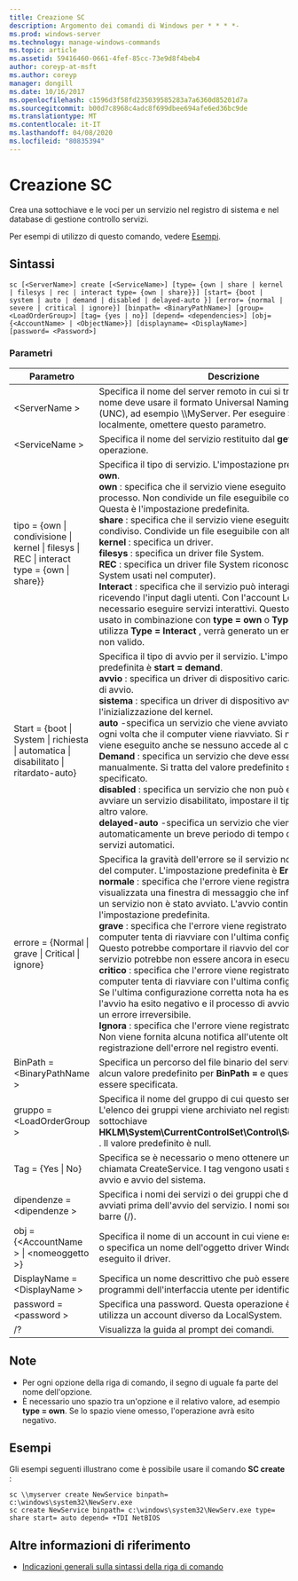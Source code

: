 ```yaml
---
title: Creazione SC
description: Argomento dei comandi di Windows per * * * *-
ms.prod: windows-server
ms.technology: manage-windows-commands
ms.topic: article
ms.assetid: 59416460-0661-4fef-85cc-73e9d8f4beb4
author: coreyp-at-msft
ms.author: coreyp
manager: dongill
ms.date: 10/16/2017
ms.openlocfilehash: c1596d3f58fd235039585283a7a6360d85201d7a
ms.sourcegitcommit: b00d7c8968c4adc8f699dbee694afe6ed36bc9de
ms.translationtype: MT
ms.contentlocale: it-IT
ms.lasthandoff: 04/08/2020
ms.locfileid: "80835394"
---
```

# <a name="sc-create"></a>Creazione SC



Crea una sottochiave e le voci per un servizio nel registro di sistema e nel database di gestione controllo servizi.

Per esempi di utilizzo di questo comando, vedere [Esempi](#BKMK_examples).

## <a name="syntax"></a>Sintassi

```
sc [<ServerName>] create [<ServiceName>] [type= {own | share | kernel | filesys | rec | interact type= {own | share}}] [start= {boot | system | auto | demand | disabled | delayed-auto }] [error= {normal | severe | critical | ignore}] [binpath= <BinaryPathName>] [group= <LoadOrderGroup>] [tag= {yes | no}] [depend= <dependencies>] [obj= {<AccountName> | <ObjectName>}] [displayname= <DisplayName>] [password= <Password>]
```

### <a name="parameters"></a>Parametri

|Parametro|Descrizione|
|---------|-----------|
|\<ServerName >|Specifica il nome del server remoto in cui si trova il servizio. Il nome deve usare il formato Universal Naming Convention (UNC), ad esempio \\\\MyServer. Per eseguire SC. exe localmente, omettere questo parametro.|
|\<ServiceName >|Specifica il nome del servizio restituito dal **getkeyname** operazione.|
|tipo = {own \| condivisione \| kernel \| filesys \| REC \| interact type = {own \| share}}|Specifica il tipo di servizio. L'impostazione predefinita è **type = own**.</br>**own** : specifica che il servizio viene eseguito nel proprio processo. Non condivide un file eseguibile con altri servizi. Questa è l'impostazione predefinita.</br>**share** : specifica che il servizio viene eseguito come processo condiviso. Condivide un file eseguibile con altri servizi.</br>**kernel** : specifica un driver.</br>**filesys** : specifica un driver file System.</br>**REC** : specifica un driver file System riconosciuto (identifica i file System usati nel computer).</br>**Interact** : specifica che il servizio può interagire con il desktop, ricevendo l'input dagli utenti. Con l'account LocalSystem, è necessario eseguire servizi interattivi. Questo tipo deve essere usato in combinazione con **type = own** o **Type = Shared**. Se si utilizza **Type = Interact** , verrà generato un errore di parametro non valido.|
|Start = {boot \| System \| richiesta \| automatica \| disabilitato \| ritardato-auto}|Specifica il tipo di avvio per il servizio. L'impostazione predefinita è **start = demand**.</br>**avvio** : specifica un driver di dispositivo caricato dal caricatore di avvio.</br>**sistema** : specifica un driver di dispositivo avviato durante l'inizializzazione del kernel.</br>**auto** -specifica un servizio che viene avviato automaticamente ogni volta che il computer viene riavviato. Si noti che il servizio viene eseguito anche se nessuno accede al computer.</br>**Demand** : specifica un servizio che deve essere avviato manualmente. Si tratta del valore predefinito se **Start =** non è specificato.</br>**disabled** : specifica un servizio che non può essere avviato. Per avviare un servizio disabilitato, impostare il tipo di avvio su un altro valore.</br>**delayed-auto** -specifica un servizio che viene avviato automaticamente un breve periodo di tempo dopo l'avvio di altri servizi automatici.|
|errore = {Normal \| grave \| Critical \| ignore}|Specifica la gravità dell'errore se il servizio non riesce all'avvio del computer. L'impostazione predefinita è **Error = Normal**.</br>**normale** : specifica che l'errore viene registrato. Viene visualizzata una finestra di messaggio che informa l'utente che un servizio non è stato avviato. L'avvio continuerà. Questa è l'impostazione predefinita.</br>**grave** : specifica che l'errore viene registrato (se possibile). Il computer tenta di riavviare con l'ultima configurazione corretta. Questo potrebbe comportare il riavvio del computer, ma il servizio potrebbe non essere ancora in esecuzione.</br>**critico** : specifica che l'errore viene registrato (se possibile). Il computer tenta di riavviare con l'ultima configurazione corretta. Se l'ultima configurazione corretta nota ha esito negativo, anche l'avvio ha esito negativo e il processo di avvio si interrompe con un errore irreversibile.</br>**Ignora** : specifica che l'errore viene registrato e l'avvio continua. Non viene fornita alcuna notifica all'utente oltre alla registrazione dell'errore nel registro eventi.|
|BinPath = \<BinaryPathName >|Specifica un percorso del file binario del servizio. Non esiste alcun valore predefinito per **BinPath =** e questa stringa deve essere specificata.|
|gruppo = \<LoadOrderGroup >|Specifica il nome del gruppo di cui questo servizio è membro. L'elenco dei gruppi viene archiviato nel registro di sistema nella sottochiave **HKLM\System\CurrentControlSet\Control\ServiceGroupOrder.** . Il valore predefinito è null.|
|Tag = {Yes \| No}|Specifica se è necessario o meno ottenere un TagID dalla chiamata CreateService. I tag vengono usati solo per i driver di avvio e avvio del sistema.|
|dipendenze = \<dipendenze >|Specifica i nomi dei servizi o dei gruppi che devono essere avviati prima dell'avvio del servizio. I nomi sono separati da barre (/).|
|obj = {\<AccountName > \| \<nomeoggetto >}|Specifica il nome di un account in cui viene eseguito un servizio o specifica un nome dell'oggetto driver Windows in cui viene eseguito il driver.|
|DisplayName = \<DisplayName >|Specifica un nome descrittivo che può essere utilizzato dai programmi dell'interfaccia utente per identificare il servizio.|
|password = \<password >|Specifica una password. Questa operazione è necessaria se si utilizza un account diverso da LocalSystem.|
|/?|Visualizza la guida al prompt dei comandi.|

## <a name="remarks"></a>Note

-   Per ogni opzione della riga di comando, il segno di uguale fa parte del nome dell'opzione.
-   È necessario uno spazio tra un'opzione e il relativo valore, ad esempio **type = own**. Se lo spazio viene omesso, l'operazione avrà esito negativo.

## <a name="examples"></a><a name=BKMK_examples></a>Esempi

Gli esempi seguenti illustrano come è possibile usare il comando **SC create** :
```
sc \\myserver create NewService binpath= c:\windows\system32\NewServ.exe
sc create NewService binpath= c:\windows\system32\NewServ.exe type= share start= auto depend= +TDI NetBIOS
```

## <a name="additional-references"></a>Altre informazioni di riferimento

- [Indicazioni generali sulla sintassi della riga di comando](command-line-syntax-key.md)
